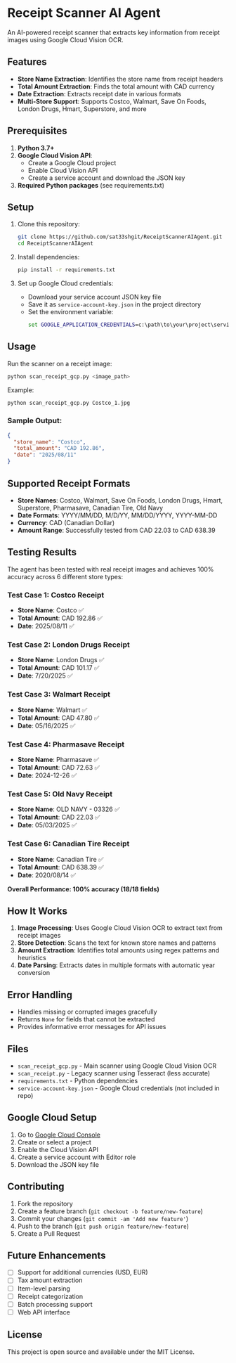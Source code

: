 # Receipt Scanner AI Agent

An AI-powered receipt scanner that extracts key information from receipt images using Google Cloud Vision OCR.

## Features

- **Store Name Extraction**: Identifies the store name from receipt headers
- **Total Amount Extraction**: Finds the total amount with CAD currency
- **Date Extraction**: Extracts receipt date in various formats
- **Multi-Store Support**: Supports Costco, Walmart, Save On Foods, London Drugs, Hmart, Superstore, and more

## Prerequisites

1. **Python 3.7+**
2. **Google Cloud Vision API**: 
   - Create a Google Cloud project
   - Enable Cloud Vision API
   - Create a service account and download the JSON key
3. **Required Python packages** (see requirements.txt)

## Setup

1. Clone this repository:
   ```bash
   git clone https://github.com/sat33shgit/ReceiptScannerAIAgent.git
   cd ReceiptScannerAIAgent
   ```

2. Install dependencies:
   ```bash
   pip install -r requirements.txt
   ```

3. Set up Google Cloud credentials:
   - Download your service account JSON key file
   - Save it as `service-account-key.json` in the project directory
   - Set the environment variable:
     ```cmd
     set GOOGLE_APPLICATION_CREDENTIALS=c:\path\to\your\project\service-account-key.json
     ```

## Usage

Run the scanner on a receipt image:

```bash
python scan_receipt_gcp.py <image_path>
```

Example:
```bash
python scan_receipt_gcp.py Costco_1.jpg
```

### Sample Output:
```json
{
  "store_name": "Costco", 
  "total_amount": "CAD 192.86", 
  "date": "2025/08/11"
}
```

## Supported Receipt Formats

- **Store Names**: Costco, Walmart, Save On Foods, London Drugs, Hmart, Superstore, Pharmasave, Canadian Tire, Old Navy
- **Date Formats**: YYYY/MM/DD, M/D/YY, MM/DD/YYYY, YYYY-MM-DD
- **Currency**: CAD (Canadian Dollar)
- **Amount Range**: Successfully tested from CAD 22.03 to CAD 638.39

## Testing Results

The agent has been tested with real receipt images and achieves 100% accuracy across 6 different store types:

### Test Case 1: Costco Receipt
- **Store Name**: Costco ✅
- **Total Amount**: CAD 192.86 ✅  
- **Date**: 2025/08/11 ✅

### Test Case 2: London Drugs Receipt
- **Store Name**: London Drugs ✅
- **Total Amount**: CAD 101.17 ✅
- **Date**: 7/20/2025 ✅

### Test Case 3: Walmart Receipt
- **Store Name**: Walmart ✅
- **Total Amount**: CAD 47.80 ✅
- **Date**: 05/16/2025 ✅

### Test Case 4: Pharmasave Receipt
- **Store Name**: Pharmasave ✅
- **Total Amount**: CAD 72.63 ✅
- **Date**: 2024-12-26 ✅

### Test Case 5: Old Navy Receipt
- **Store Name**: OLD NAVY - 03326 ✅
- **Total Amount**: CAD 22.03 ✅
- **Date**: 05/03/2025 ✅

### Test Case 6: Canadian Tire Receipt
- **Store Name**: Canadian Tire ✅
- **Total Amount**: CAD 638.39 ✅
- **Date**: 2020/08/14 ✅

**Overall Performance: 100% accuracy (18/18 fields)**

## How It Works

1. **Image Processing**: Uses Google Cloud Vision OCR to extract text from receipt images
2. **Store Detection**: Scans the text for known store names and patterns
3. **Amount Extraction**: Identifies total amounts using regex patterns and heuristics
4. **Date Parsing**: Extracts dates in multiple formats with automatic year conversion

## Error Handling

- Handles missing or corrupted images gracefully
- Returns `None` for fields that cannot be extracted
- Provides informative error messages for API issues

## Files

- `scan_receipt_gcp.py` - Main scanner using Google Cloud Vision OCR
- `scan_receipt.py` - Legacy scanner using Tesseract (less accurate)
- `requirements.txt` - Python dependencies
- `service-account-key.json` - Google Cloud credentials (not included in repo)

## Google Cloud Setup

1. Go to [Google Cloud Console](https://console.cloud.google.com/)
2. Create or select a project
3. Enable the Cloud Vision API
4. Create a service account with Editor role
5. Download the JSON key file

## Contributing

1. Fork the repository
2. Create a feature branch (`git checkout -b feature/new-feature`)
3. Commit your changes (`git commit -am 'Add new feature'`)
4. Push to the branch (`git push origin feature/new-feature`)
5. Create a Pull Request

## Future Enhancements

- [ ] Support for additional currencies (USD, EUR)
- [ ] Tax amount extraction
- [ ] Item-level parsing
- [ ] Receipt categorization
- [ ] Batch processing support
- [ ] Web API interface

## License

This project is open source and available under the MIT License.
